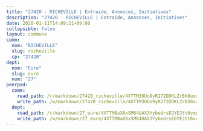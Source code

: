 ```yaml
---
title: "27420 - RICHEVILLE | Entraide, Annonces, Initiatives"
description: "27420 - RICHEVILLE | Entraide, Annonces, Initiatives"
date: 2020-01-11T14:09:21+09:00
collapsible: false
layout: commune
comm:
  nom: "RICHEVILLE"
  slug: richeville
  cp: "27420"
dept:
  nom: "Eure"
  slug: eure
  num: "27"
peerpad:
  comm:
    read_path: /r/markdown/27420_richeville/4XTTM3UUo9yR272DDKLZrBX8uxqSv6QVTxcuR4TfQ7GRAfhBr
    write_path: /w/markdown/27420_richeville/4XTTM3UUo9yR272DDKLZrBX8uxqSv6QVTxcuR4TfQ7GRAfhBr-K3TgV464AZxUvEnmnvjFxkML9XSaPQD4A7bEhnMqYnE5u9kB1i4MVA5WoTVBCYBALxPLTozxamgmkCz9bcjmXV98rqgdFGcQrw4JntSMzfQ1C1GE8hXDVnRCWaQNd1m5esNp8Gzg
  dept:
    read_path: /r/markdown/27_eure/4XTTMBaX6xSM64UAX3YybedrsEGYEJtt6vopdQsPEFtGijgwg
    write_path: /w/markdown/27_eure/4XTTMBaX6xSM64UAX3YybedrsEGYEJtt6vopdQsPEFtGijgwg-K3TgUmjy61Gu7ZFzjoVmiacXP2Rc4pq6sxVCYUX3mFQZWQw9yCKsEoAMagtuW4jJTYhK96DsWW4cPmZLagvQNZ34BscGcu4btrtJibt18c1mpqofaWe6Q3RartDiuMTjY7NrsH4r
---
```


